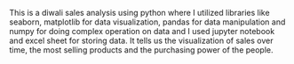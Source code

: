 This is a diwali sales analysis using python where I utilized libraries like seaborn, matplotlib for data visualization, pandas for data manipulation and numpy for doing complex operation on data and I used jupyter notebook and excel sheet for storing data. It tells us the visualization of sales over time, the most selling products and the purchasing power of the people.
